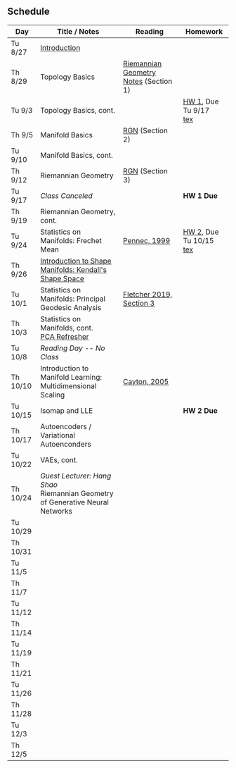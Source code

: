 ## Schedule

| Day      | Title / Notes                                                      | Reading       | Homework                              |
|----------|--------------------------------------------------------------------|---------------|---------------------------------------|
| Tu 8/27  | [Introduction](lectures/L01-Introduction.pdf) | | |
| Th 8/29  | Topology Basics | [Riemannian Geometry Notes](notes/RiemannianGeometryNotes.pdf) (Section 1) | |
| Tu 9/3   | Topology Basics, cont. | | [HW 1](homeworks/hw1.pdf), Due Tu 9/17 <br> [tex](homeworks/hw1.tex)|
| Th 9/5   | Manifold Basics | [RGN](notes/RiemannianGeometryNotes.pdf) (Section 2) | |
| Tu 9/10  | Manifold Basics, cont. | | |
| Th 9/12  | Riemannian Geometry | [RGN](notes/RiemannianGeometryNotes.pdf) (Section 3) | |
| Tu 9/17  | *Class Canceled* | | **HW 1 Due** |
| Th 9/19  | Riemannian Geometry, cont. | | |
| Tu 9/24  | Statistics on Manifolds: Frechet Mean | [Pennec, 1999](http://www-sop.inria.fr/asclepios/Publications/Xavier.Pennec/Pennec.NSIP99.pdf) | [HW 2](homeworks/hw2.pdf), Due Tu 10/15 <br> [tex](homeworks/hw2.tex) |
| Th 9/26  | [Introduction to Shape Manifolds: Kendall's Shape Space](lectures/L09-ShapeManifolds.pdf) | | |
| Tu 10/1  | Statistics on Manifolds: Principal Geodesic Analysis | [Fletcher 2019, Section 3](https://collab.its.virginia.edu/x/xe68yz) | |
| Th 10/3  | Statistics on Manifolds, cont.<br>[PCA Refresher](lectures/PCARefresher.pdf) | | |
| Tu 10/8  | *Reading Day -- No Class* | | |
| Th 10/10 | Introduction to Manifold Learning:<br>Multidimensional Scaling | [Cayton, 2005](http://www.lcayton.com/resexam.pdf) | |
| Tu 10/15 | Isomap and LLE | | **HW 2 Due** |
| Th 10/17 | Autoencoders / Variational Autoenconders | | |
| Tu 10/22 | VAEs, cont. | | |
| Th 10/24 | *Guest Lecturer: Hang Shao*<br>Riemannian Geometry of Generative Neural Networks | | |
| Tu 10/29 | | | |
| Th 10/31 | | | |
| Tu 11/5  | | | |
| Th 11/7  | | | |
| Tu 11/12 | | | |
| Th 11/14 | | | |
| Tu 11/19 | | | |
| Th 11/21 | | | |
| Tu 11/26 | | | |
| Th 11/28 | | | |
| Tu 12/3  | | | |
| Th 12/5  | | | |
